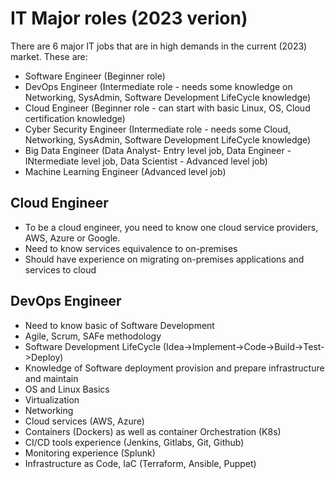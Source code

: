 # IT Major roles (2023 verion)
There are 6 major IT jobs that are in high demands in the current (2023) market. These are:
- Software Engineer (Beginner role)
- DevOps Engineer (Intermediate role - needs some knowledge on Networking, SysAdmin, Software Development LifeCycle knowledge)
- Cloud Engineer (Beginner role - can start with basic Linux, OS, Cloud certification knowledge)
- Cyber Security Engineer (Intermediate role - needs some Cloud, Networking, SysAdmin, Software Development LifeCycle knowledge)
- Big Data Engineer (Data Analyst- Entry level job, Data Engineer - INtermediate level job, Data Scientist - Advanced level job)
- Machine Learning Engineer (Advanced level job)


## Cloud Engineer
- To be a cloud engineer, you need to know one cloud service providers, AWS, Azure or Google.
- Need to know services equivalence to on-premises
- Should have experience on migrating on-premises applications and services to cloud


## DevOps Engineer
- Need to know basic of Software Development
- Agile, Scrum, SAFe methodology
- Software Development LifeCycle (Idea->Implement->Code->Build->Test->Deploy)
- Knowledge of Software deployment provision and prepare infrastructure and maintain
- OS and Linux Basics
- Virtualization
- Networking
- Cloud services (AWS, Azure)
- Containers (Dockers) as well as container Orchestration (K8s)
- CI/CD tools experience (Jenkins, Gitlabs, Git, Github)
- Monitoring experience (Splunk)
- Infrastructure as Code, IaC (Terraform, Ansible, Puppet)
